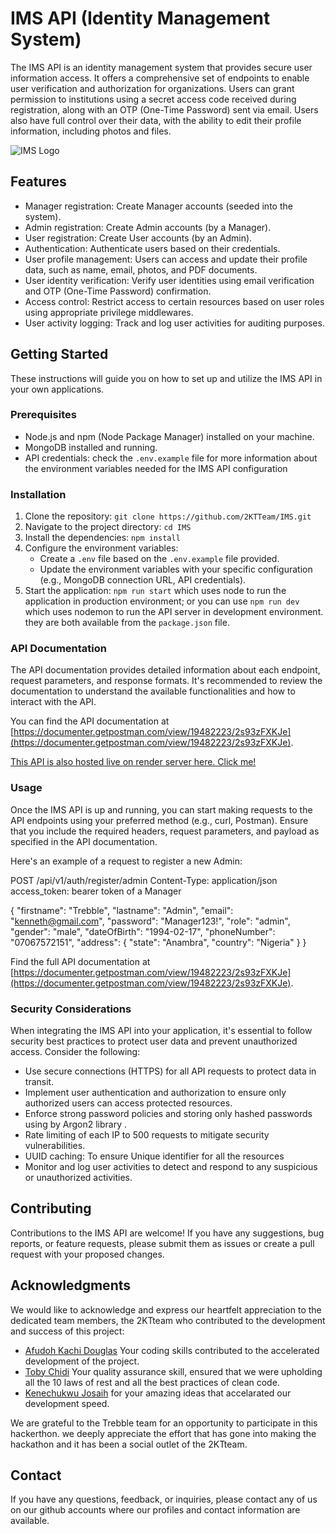 # IMS API (Identity Management System)

The IMS API is an identity management system that provides secure user information access. It offers a comprehensive set of endpoints to enable user verification and authorization for organizations. Users can grant permission to institutions using a secret access code received during registration, along with an OTP (One-Time Password) sent via email. Users also have full control over their data, with the ability to edit their profile information, including photos and files.

![IMS Logo](https://res.cloudinary.com/dtesbvsy0/image/upload/v1688582396/2KTteam_k6gjve.png)

## Features

- Manager registration: Create Manager accounts (seeded into the system).
- Admin registration: Create Admin accounts (by a Manager).
- User registration: Create User accounts (by an Admin).
- Authentication: Authenticate users based on their credentials.
- User profile management: Users can access and update their profile data, such as name, email, photos, and PDF documents.
- User identity verification: Verify user identities using email verification and OTP (One-Time Password) confirmation.
- Access control: Restrict access to certain resources based on user roles using appropriate privilege middlewares.
- User activity logging: Track and log user activities for auditing purposes.

## Getting Started

These instructions will guide you on how to set up and utilize the IMS API in your own applications.

### Prerequisites

- Node.js and npm (Node Package Manager) installed on your machine.
- MongoDB installed and running.
- API credentials: check the `.env.example` file for more information about the environment variables needed for the IMS API configuration

### Installation

1. Clone the repository: `git clone https://github.com/2KTTeam/IMS.git`
2. Navigate to the project directory: `cd IMS`
3. Install the dependencies: `npm install`
4. Configure the environment variables:
   - Create a `.env` file based on the `.env.example` file provided.
   - Update the environment variables with your specific configuration (e.g., MongoDB connection URL, API credentials).
5. Start the application: `npm run start` which uses node to run the application in production environment; or you can use `npm run dev` which uses nodemon to run the API server in development environment. they are both available from the `package.json` file.

### API Documentation

The API documentation provides detailed information about each endpoint, request parameters, and response formats. It's recommended to review the documentation to understand the available functionalities and how to interact with the API.

You can find the API documentation at [https://documenter.getpostman.com/view/19482223/2s93zFXKJe](https://documenter.getpostman.com/view/19482223/2s93zFXKJe).

[This API is also hosted live on render server here. Click me!](https://hackerthon2023.onrender.com)

### Usage

Once the IMS API is up and running, you can start making requests to the API endpoints using your preferred method (e.g., curl, Postman). Ensure that you include the required headers, request parameters, and payload as specified in the API documentation.

Here's an example of a request to register a new Admin:

POST /api/v1/auth/register/admin
Content-Type: application/json
access_token: bearer token of a Manager

{
    "firstname": "Trebble",
    "lastname": "Admin",
    "email": "kenneth@gmail.com",
    "password": "Manager123!",
    "role": "admin",
    "gender": "male",
    "dateOfBirth": "1994-02-17",
    "phoneNumber": "07067572151",
    "address": {
        "state": "Anambra",
        "country": "Nigeria"
    }
}

Find the full API documentation at [https://documenter.getpostman.com/view/19482223/2s93zFXKJe](https://documenter.getpostman.com/view/19482223/2s93zFXKJe).

### Security Considerations

When integrating the IMS API into your application, it's essential to follow security best practices to protect user data and prevent unauthorized access. Consider the following:

- Use secure connections (HTTPS) for all API requests to protect data in transit.
- Implement user authentication and authorization to ensure only authorized users can access protected resources.
- Enforce strong password policies and storing only hashed passwords using by Argon2 library .
- Rate limiting of each IP to 500 requests to mitigate security vulnerabilities.
- UUID caching: To ensure Unique identifier for all the resources
- Monitor and log user activities to detect and respond to any suspicious or unauthorized activities.

## Contributing

Contributions to the IMS API are welcome! If you have any suggestions, bug reports, or feature requests, please submit them as issues or create a pull request with your proposed changes.

## Acknowledgments

We would like to acknowledge and express our heartfelt appreciation to the dedicated team members, the 2KTteam who contributed to the development and success of this project:

- [Afudoh Kachi Douglas](https://github.com/fudosman) Your coding skills contributed to the accelerated development of the project.
- [Toby Chidi](https://github.com/tobychidi) Your quality assurance skill, ensured that we were upholding all the 10 laws of rest and all the best practices of clean code.
- [Kenechukwu Josaih](https://github.com/kenechukwuJosiah) for your amazing ideas that accelarated our development speed.

We are grateful to the Trebble team for an opportunity to participate in this hackerthon. we deeply appreciate the effort that has gone into making the hackathon and it has been a social outlet of the 2KTteam.

## Contact

If you have any questions, feedback, or inquiries, please contact any of us on our github accounts where our profiles and contact information are available.
